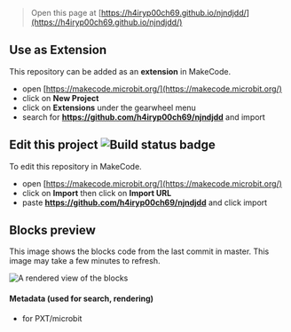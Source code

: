 
> Open this page at [https://h4iryp00ch69.github.io/njndjdd/](https://h4iryp00ch69.github.io/njndjdd/)

## Use as Extension

This repository can be added as an **extension** in MakeCode.

* open [https://makecode.microbit.org/](https://makecode.microbit.org/)
* click on **New Project**
* click on **Extensions** under the gearwheel menu
* search for **https://github.com/h4iryp00ch69/njndjdd** and import

## Edit this project ![Build status badge](https://github.com/h4iryp00ch69/njndjdd/workflows/MakeCode/badge.svg)

To edit this repository in MakeCode.

* open [https://makecode.microbit.org/](https://makecode.microbit.org/)
* click on **Import** then click on **Import URL**
* paste **https://github.com/h4iryp00ch69/njndjdd** and click import

## Blocks preview

This image shows the blocks code from the last commit in master.
This image may take a few minutes to refresh.

![A rendered view of the blocks](https://github.com/h4iryp00ch69/njndjdd/raw/master/.github/makecode/blocks.png)

#### Metadata (used for search, rendering)

* for PXT/microbit
<script src="https://makecode.com/gh-pages-embed.js"></script><script>makeCodeRender("{{ site.makecode.home_url }}", "{{ site.github.owner_name }}/{{ site.github.repository_name }}");</script>
